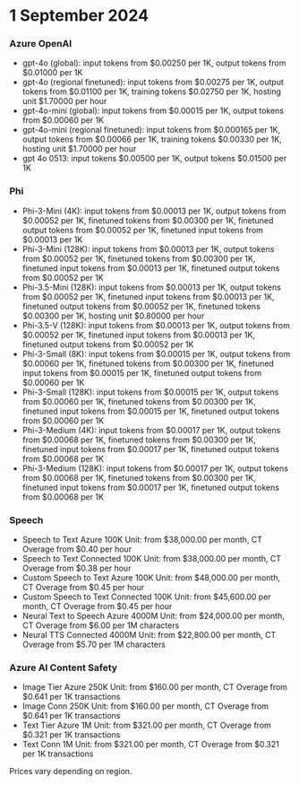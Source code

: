 # 1 September 2024

### Azure OpenAI

- gpt-4o (global): input tokens from $0.00250 per 1K, output tokens from $0.01000 per 1K
- gpt-4o (regional finetuned): input tokens from $0.00275 per 1K, output tokens from $0.01100 per 1K, training tokens $0.02750 per 1K, hosting unit $1.70000 per hour
- gpt-4o-mini (global): input tokens from $0.00015 per 1K, output tokens from $0.00060 per 1K
- gpt-4o-mini (regional finetuned): input tokens from $0.000165 per 1K, output tokens from $0.00066 per 1K, training tokens $0.00330 per 1K, hosting unit $1.70000 per hour
- gpt 4o 0513: input tokens $0.00500 per 1K, output tokens $0.01500 per 1K

### Phi

- Phi-3-Mini (4K): input tokens from $0.00013 per 1K, output tokens from $0.00052 per 1K, finetuned tokens from $0.00300 per 1K, finetuned output tokens from $0.00052 per 1K, finetuned input tokens from $0.00013 per 1K
- Phi-3-Mini (128K): input tokens from $0.00013 per 1K, output tokens from $0.00052 per 1K, finetuned tokens from $0.00300 per 1K, finetuned input tokens from $0.00013 per 1K, finetuned output tokens from $0.00052 per 1K
- Phi-3.5-Mini (128K): input tokens from $0.00013 per 1K, output tokens from $0.00052 per 1K, finetuned input tokens from $0.00013 per 1K, finetuned output tokens from $0.00052 per 1K, finetuned tokens $0.00300 per 1K, hosting unit $0.80000 per hour
- Phi-3.5-V (128K): input tokens from $0.00013 per 1K, output tokens from $0.00052 per 1K, finetuned input tokens from $0.00013 per 1K, finetuned output tokens from $0.00052 per 1K
- Phi-3-Small (8K): input tokens from $0.00015 per 1K, output tokens from $0.00060 per 1K, finetuned tokens from $0.00300 per 1K, finetuned input tokens from $0.00015 per 1K, finetuned output tokens from $0.00060 per 1K
- Phi-3-Small (128K): input tokens from $0.00015 per 1K, output tokens from $0.00060 per 1K, finetuned tokens from $0.00300 per 1K, finetuned input tokens from $0.00015 per 1K, finetuned output tokens from $0.00060 per 1K
- Phi-3-Medium (4K): input tokens from $0.00017 per 1K, output tokens from $0.00068 per 1K, finetuned tokens from $0.00300 per 1K, finetuned input tokens from $0.00017 per 1K, finetuned output tokens from $0.00068 per 1K
- Phi-3-Medium (128K): input tokens from $0.00017 per 1K, output tokens from $0.00068 per 1K, finetuned tokens from $0.00300 per 1K, finetuned input tokens from $0.00017 per 1K, finetuned output tokens from $0.00068 per 1K

### Speech

- Speech to Text Azure 100K Unit: from $38,000.00 per month, CT Overage from $0.40 per hour
- Speech to Text Connected 100K Unit: from $38,000.00 per month, CT Overage from $0.38 per hour
- Custom Speech to Text Azure 100K Unit: from $48,000.00 per month, CT Overage from $0.45 per hour
- Custom Speech to Text Connected 100K Unit: from $45,600.00 per month, CT Overage from $0.45 per hour
- Neural Text to Speech Azure 4000M Unit: from $24,000.00 per month, CT Overage from $6.00 per 1M characters
- Neural TTS Connected 4000M Unit: from $22,800.00 per month, CT Overage from $5.70 per 1M characters

### Azure AI Content Safety

- Image Tier Azure 250K Unit: from $160.00 per month, CT Overage from $0.641 per 1K transactions
- Image Conn 250K Unit: from $160.00 per month, CT Overage from $0.641 per 1K transactions
- Text Tier Azure 1M Unit: from $321.00 per month, CT Overage from $0.321 per 1K transactions
- Text Conn 1M Unit: from $321.00 per month, CT Overage from $0.321 per 1K transactions

Prices vary depending on region.